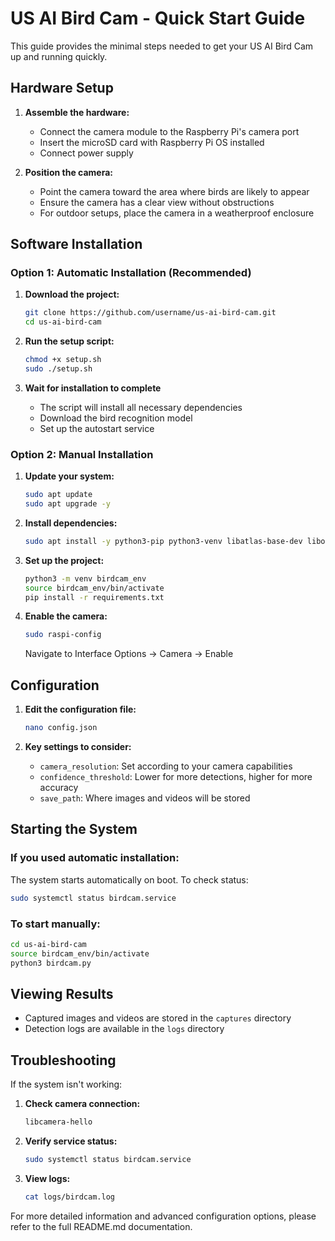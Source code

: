 # US AI Bird Cam - Quick Start Guide

This guide provides the minimal steps needed to get your US AI Bird Cam up and running quickly.

## Hardware Setup

1. **Assemble the hardware:**
   - Connect the camera module to the Raspberry Pi's camera port
   - Insert the microSD card with Raspberry Pi OS installed
   - Connect power supply

2. **Position the camera:**
   - Point the camera toward the area where birds are likely to appear
   - Ensure the camera has a clear view without obstructions
   - For outdoor setups, place the camera in a weatherproof enclosure

## Software Installation

### Option 1: Automatic Installation (Recommended)

1. **Download the project:**
   ```bash
   git clone https://github.com/username/us-ai-bird-cam.git
   cd us-ai-bird-cam
   ```

2. **Run the setup script:**
   ```bash
   chmod +x setup.sh
   sudo ./setup.sh
   ```

3. **Wait for installation to complete**
   - The script will install all necessary dependencies
   - Download the bird recognition model
   - Set up the autostart service

### Option 2: Manual Installation

1. **Update your system:**
   ```bash
   sudo apt update
   sudo apt upgrade -y
   ```

2. **Install dependencies:**
   ```bash
   sudo apt install -y python3-pip python3-venv libatlas-base-dev libopenjp2-7 libtiff5 libavcodec-dev libavformat-dev libswscale-dev
   ```

3. **Set up the project:**
   ```bash
   python3 -m venv birdcam_env
   source birdcam_env/bin/activate
   pip install -r requirements.txt
   ```

4. **Enable the camera:**
   ```bash
   sudo raspi-config
   ```
   Navigate to Interface Options → Camera → Enable

## Configuration

1. **Edit the configuration file:**
   ```bash
   nano config.json
   ```

2. **Key settings to consider:**
   - `camera_resolution`: Set according to your camera capabilities
   - `confidence_threshold`: Lower for more detections, higher for more accuracy
   - `save_path`: Where images and videos will be stored

## Starting the System

### If you used automatic installation:
The system starts automatically on boot. To check status:
```bash
sudo systemctl status birdcam.service
```

### To start manually:
```bash
cd us-ai-bird-cam
source birdcam_env/bin/activate
python3 birdcam.py
```

## Viewing Results

- Captured images and videos are stored in the `captures` directory
- Detection logs are available in the `logs` directory

## Troubleshooting

If the system isn't working:

1. **Check camera connection:**
   ```bash
   libcamera-hello
   ```

2. **Verify service status:**
   ```bash
   sudo systemctl status birdcam.service
   ```

3. **View logs:**
   ```bash
   cat logs/birdcam.log
   ```

For more detailed information and advanced configuration options, please refer to the full README.md documentation.